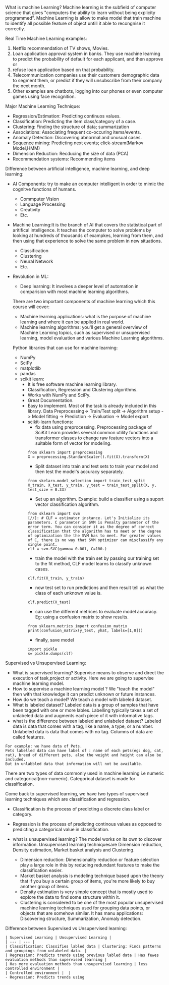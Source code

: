 What is machine Learning?
Machine learning is the subfield of computer science that gives "computers the ability to learn without being explicity programmed".
Machine Learning is allow to make model that train machine to identify all possible feature of object untill it able to recongnise it correctly.

Real Time Machine Learning examples:
1. Netflix recommendation of TV shows, Movies.
2. Loan application approval system in banks. They use machine learning to predict the probability of default for each applicant, and then approve or
3. refuse loan application based on that probability.
4. Telecommunication companies use their customers demographic data to segment them, or predict if they will unsubscribe from their company the next month.
5. Other examples are chatbots, logging into our phones or even computer games using face recognition.

Major Machine Learning Technique:
- Regression/Estimation: Predicting continuos values.
- Classification: Predicting the item class/category of a case.
- Clustering: Finding the structure of data; summarization
- Associations: Associating frequent co-occuring items/events.
- Anomaly Detection: Discovering abnormal and unusual cases.
- Sequence mining: Predicting next events; click-stream(Markov Model,HMM)
- Dimension Reduction: Recducing the size of data (PCA)
- Recommendation systems: Recommending items

Difference between artificial intelligence, machine learning, and deep learning:
- AI Components: try to make an computer intelligent in order to mimic the cognitve functions of humans.
  - Commputer Vision
  - Language Processing
  - Creativity
  - Etc.
- Machine Learning:It is the branch of AI that covers the statistical part of aritifical intelligence.
It teaches the computer to solve problems by looking at hundreds of thousands of exampkes, learning
from them, and then using that experience to solve the same problem in new situations.
  - Classification
  - Clustering
  - Neural Network
  - Etc.
- Revolution in ML:
  - Deep learning: It involves a deeper level of automation in comparision with most machine learning
  algorithms.
  
  There are two important components of machine learning which this course will cover:
  - Machine learning applications: what is the purpose of machine learning and where it can be applied in real world.
  - Machine learning algorithms: you'll get a general overview of Machine Learning topics, such as supervised or 
  unsupervised learning, model evaluation and various Machine Learning algorithms.
  
  Python libraries that can use for machine learning:
  - NumPy
  - SciPy
  - matplotlib
  - pandas
  - scikit learn: 
    - It is free software machine learning library.
    - Classification, Regression and Clustering algorithms.
    - Works with NumPy and SciPy.
    - Great Documentation.
    - Easy to implement. Most of the task is already included in this library.
    Data Preprocessing-> Train/Test split -> Algorithm setup -> Model fitting -> Prediction -> Evaluation -> Model export
    - scikit-learn functions:
      - fix data using preprocessing. Preprocessing package of SciKit Learn provides several common utility functions and transformer classes to change
      raw feature vectors into a suitable form of vector for modeling.
      ```
      from sklearn import preprocessing
      X = preprocessing.StandardScaler().fit(X).transform(X)
      ```
      - Split dataset into train and test sets to train your model and then test the model's accuracy separately.
      ```
      from skelarn.model_selection import train_test_split
      X_train, X_test, y_train, y_test = train_test_split(X, y, test_size = 0.33)
      ```
      - Set up an algorithm. Example: build a classifier using a suport vector classification algorithm.
      ```
      from sklearn import svm
      [//]: # CLF = estimator instance. Let's Initialize its parameters. C parameter in SVM is Penalty parameter of the error term. You can consider it as the degree of correct classification that the algorithm has to meet or the degree of optimization the the SVM has to meet. For greater values of C, there is no way that SVM optimizer can misclassify any single point.
      clf = svm.SVC(gamma= 0.001, C=100.)
      ```
      - train the model with the train set by passing our training set to the fit method, CLF model learns to classify unknown cases.
      ```
      clf.fit(X_train, y_train)
      ```
      - now test set to run predictions and then result tell us what the class of each unknown value is.
      ```
      clf.predict(X_test)
      ```
      - can use the different metrices to evaluate model accuracy. Eg: using a confusion matrix to show results.
      ```
      from sklearn.metrics import confusion_matrix
      print(confusion_matrix(y_test, yhat, labels=[1,0]))
      ```
      - finally, save model
      ```
      import pickle
      s= pickle.dumps(clf)
      ```
      
Supervised vs Unsupervised Learning:  

- What is supervised learning?
Supervise means to observe and direct the execution of task,project or activity.
Here we are going to supervise machine learning model.
- How to supervise a machine learning model ?
We "teach the model" then with that knowledge it can predict unknown or future instances. 
- How do we teach a model?
We teach a model with labeled dataset.
- What is labeled dataset?
 Labeled data is a group of samples that have been tagged with one or more lables.
 Labelling typically takes a set of unlabeled data and augments each piece of it with informative tags.
- what is the difference between labeled and unlabeled dataset?
Labeled data is data that comes with a tag, like a name, a type, or a number. Unlabeled data is data that comes with no tag. Columns of data are called features.

```
For example: we have data of Pets.
Pets labelled data can have label of : name of each pets(eg: dog, cat, rat), breed of different pets, also the weight and height can also be included.
But in unlabbled data that information will not be available.
```
There are two types of data commonly used in machine learning i.e numeric and categorical(non-numeric). Categorical dataset is made for classification.

Come back to supervised learning, we have two types of supervised learning techniques which are classification and regression.
- Classification is the process of predicting a discrete class label or category.
- Regression is the process of predicting continous values as opposed to predicting a categorical value in classification.
      
- what is unsupervised learning?
The model works on its own to discover information. Unsupervised learning techniquesare Dimension reduction, Density estimation, Market basket analysis and Clustering.
  - Dimension reduction: Dimensionality reduction or feature selection play a large role in this by reducing redundant features to make the classification easier.
  - Market basket analysis is modeling technique based upon the theory that if you buy a certain group of items, you're more likely to buy another group of items.
  - Density estimation is very simple concept that is mostly used to explore the data to find some structure within it.
  - Clustering is considered to be one of the most popular unsupervised machine learning techniques used for grouping data points, or objects that are somehow similar. It has manu applications: Discovering structure, Summarization, Anomaly detection.

Difference between Supervised vs Unsupervised learning:
```
| Supervised Learning | Unsupervised Learning |
| --- | --- |
| Classification: Classifies labled data | Clustering: Finds patterns and groupings from unlabeled data. |
| Regression: Predicts trends using previous labled data | Has fewes evaluation methods than supervised learning |
| Has more evaluation methods than unsupervised learning | less controlled environment |
| Controlled environment |  |
- Regression: Predicts trends using 

```
    
    
